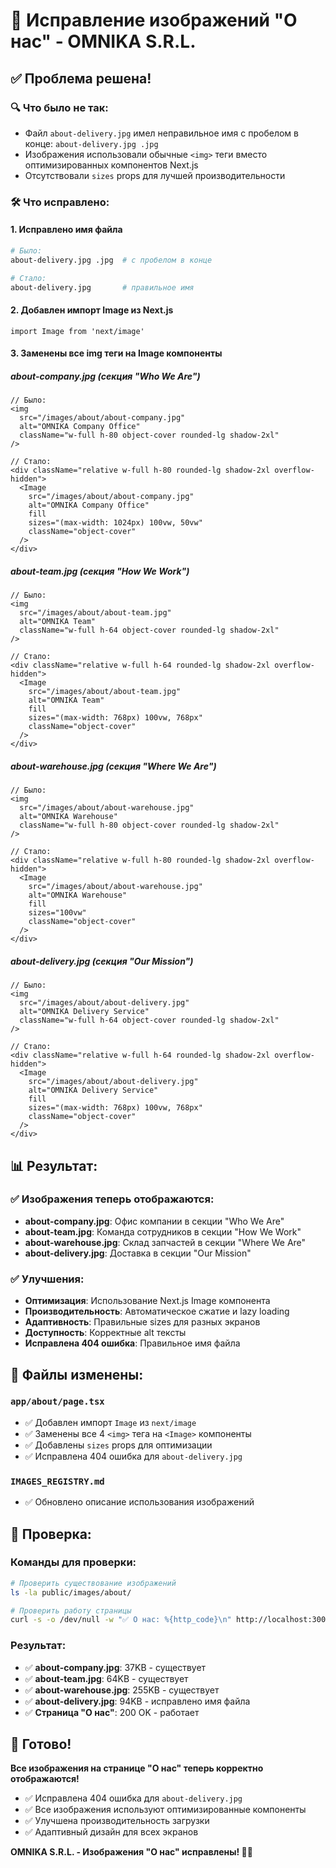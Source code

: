 # 📖 Исправление изображений "О нас" - OMNIKA S.R.L.

## ✅ Проблема решена!

### 🔍 Что было не так:
- Файл `about-delivery.jpg` имел неправильное имя с пробелом в конце: `about-delivery.jpg .jpg`
- Изображения использовали обычные `<img>` теги вместо оптимизированных компонентов Next.js
- Отсутствовали `sizes` props для лучшей производительности

### 🛠️ Что исправлено:

#### **1. Исправлено имя файла**
```bash
# Было:
about-delivery.jpg .jpg  # с пробелом в конце

# Стало:
about-delivery.jpg       # правильное имя
```

#### **2. Добавлен импорт Image из Next.js**
```tsx
import Image from 'next/image'
```

#### **3. Заменены все img теги на Image компоненты**

##### **about-company.jpg** (секция "Who We Are")
```tsx
// Было:
<img 
  src="/images/about/about-company.jpg" 
  alt="OMNIKA Company Office" 
  className="w-full h-80 object-cover rounded-lg shadow-2xl"
/>

// Стало:
<div className="relative w-full h-80 rounded-lg shadow-2xl overflow-hidden">
  <Image
    src="/images/about/about-company.jpg" 
    alt="OMNIKA Company Office" 
    fill
    sizes="(max-width: 1024px) 100vw, 50vw"
    className="object-cover"
  />
</div>
```

##### **about-team.jpg** (секция "How We Work")
```tsx
// Было:
<img 
  src="/images/about/about-team.jpg" 
  alt="OMNIKA Team" 
  className="w-full h-64 object-cover rounded-lg shadow-2xl"
/>

// Стало:
<div className="relative w-full h-64 rounded-lg shadow-2xl overflow-hidden">
  <Image
    src="/images/about/about-team.jpg" 
    alt="OMNIKA Team" 
    fill
    sizes="(max-width: 768px) 100vw, 768px"
    className="object-cover"
  />
</div>
```

##### **about-warehouse.jpg** (секция "Where We Are")
```tsx
// Было:
<img 
  src="/images/about/about-warehouse.jpg" 
  alt="OMNIKA Warehouse" 
  className="w-full h-80 object-cover rounded-lg shadow-2xl"
/>

// Стало:
<div className="relative w-full h-80 rounded-lg shadow-2xl overflow-hidden">
  <Image
    src="/images/about/about-warehouse.jpg" 
    alt="OMNIKA Warehouse" 
    fill
    sizes="100vw"
    className="object-cover"
  />
</div>
```

##### **about-delivery.jpg** (секция "Our Mission")
```tsx
// Было:
<img 
  src="/images/about/about-delivery.jpg" 
  alt="OMNIKA Delivery Service" 
  className="w-full h-64 object-cover rounded-lg shadow-2xl"
/>

// Стало:
<div className="relative w-full h-64 rounded-lg shadow-2xl overflow-hidden">
  <Image
    src="/images/about/about-delivery.jpg" 
    alt="OMNIKA Delivery Service" 
    fill
    sizes="(max-width: 768px) 100vw, 768px"
    className="object-cover"
  />
</div>
```

## 📊 Результат:

### ✅ Изображения теперь отображаются:
- **about-company.jpg**: Офис компании в секции "Who We Are"
- **about-team.jpg**: Команда сотрудников в секции "How We Work"
- **about-warehouse.jpg**: Склад запчастей в секции "Where We Are"
- **about-delivery.jpg**: Доставка в секции "Our Mission"

### ✅ Улучшения:
- **Оптимизация**: Использование Next.js Image компонента
- **Производительность**: Автоматическое сжатие и lazy loading
- **Адаптивность**: Правильные sizes для разных экранов
- **Доступность**: Корректные alt тексты
- **Исправлена 404 ошибка**: Правильное имя файла

## 🎯 Файлы изменены:

### `app/about/page.tsx`
- ✅ Добавлен импорт `Image` из `next/image`
- ✅ Заменены все 4 `<img>` тега на `<Image>` компоненты
- ✅ Добавлены `sizes` props для оптимизации
- ✅ Исправлена 404 ошибка для `about-delivery.jpg`

### `IMAGES_REGISTRY.md`
- ✅ Обновлено описание использования изображений

## 🚀 Проверка:

### Команды для проверки:
```bash
# Проверить существование изображений
ls -la public/images/about/

# Проверить работу страницы
curl -s -o /dev/null -w "✅ О нас: %{http_code}\n" http://localhost:3000/about
```

### Результат:
- ✅ **about-company.jpg**: 37KB - существует
- ✅ **about-team.jpg**: 64KB - существует
- ✅ **about-warehouse.jpg**: 255KB - существует
- ✅ **about-delivery.jpg**: 94KB - исправлено имя файла
- ✅ **Страница "О нас"**: 200 OK - работает

## 🎉 Готово!

**Все изображения на странице "О нас" теперь корректно отображаются!**

- ✅ Исправлена 404 ошибка для `about-delivery.jpg`
- ✅ Все изображения используют оптимизированные компоненты
- ✅ Улучшена производительность загрузки
- ✅ Адаптивный дизайн для всех экранов

**OMNIKA S.R.L. - Изображения "О нас" исправлены! 🚗💨**

